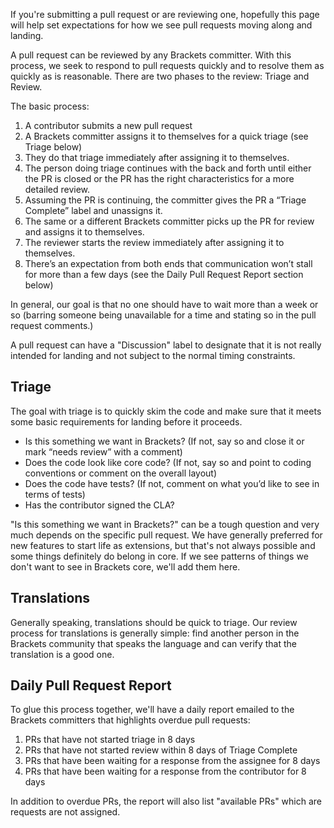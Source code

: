 If you're submitting a pull request or are reviewing one, hopefully this page will help set expectations for how we see pull requests moving along and landing.

A pull request can be reviewed by any Brackets committer. With this process, we seek to respond to pull requests quickly and to resolve them as quickly as is reasonable. There are two phases to the review: Triage and Review.

The basic process:

1. A contributor submits a new pull request
2. A Brackets committer assigns it to themselves for a quick triage (see Triage below)
3. They do that triage immediately after assigning it to themselves.
4. The person doing triage continues with the back and forth until either the PR is closed or the PR has the right characteristics for a more detailed review.
5. Assuming the PR is continuing, the committer gives the PR a “Triage Complete” label and unassigns it.
6. The same or a different Brackets committer picks up the PR for review and assigns it to themselves.
7. The reviewer starts the review immediately after assigning it to themselves.
8. There’s an expectation from both ends that communication won’t stall for more than a few days (see the Daily Pull Request Report section below)

In general, our goal is that no one should have to wait more than a week or so (barring someone being unavailable for a time and stating so in the pull request comments.)

A pull request can have a "Discussion" label to designate that it is not really intended for landing and not subject to the normal timing constraints.

## Triage

The goal with triage is to quickly skim the code and make sure that it meets some basic requirements for landing before it proceeds.

* Is this something we want in Brackets? (If not, say so and close it or mark “needs review” with a comment)
* Does the code look like core code? (If not, say so and point to coding conventions or comment on the overall layout)
* Does the code have tests? (If not, comment on what you’d like to see in terms of tests)
* Has the contributor signed the CLA?

"Is this something we want in Brackets?" can be a tough question and very much depends on the specific pull request. We have generally preferred for new features to start life as extensions, but that's not always possible and some things definitely do belong in core. If we see patterns of things we don't want to see in Brackets core, we'll add them here.

## Translations

Generally speaking, translations should be quick to triage. Our review process for translations is generally simple: find another person in the Brackets community that speaks the language and can verify that the translation is a good one.

## Daily Pull Request Report

To glue this process together, we'll have a daily report emailed to the Brackets committers that highlights overdue pull requests:

1. PRs that have not started triage in 8 days
2. PRs that have not started review within 8 days of Triage Complete
3. PRs that have been waiting for a response from the assignee for 8 days
4. PRs that have been waiting for a response from the contributor for 8 days

In addition to overdue PRs, the report will also list "available PRs" which are requests are not assigned.